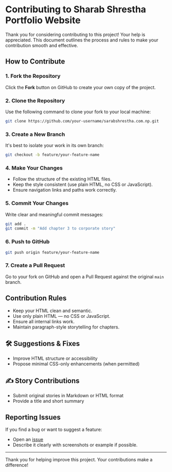 # Contributing to Sharab Shrestha Portfolio Website

Thank you for considering contributing to this project! Your help is appreciated. This document outlines the process and rules to make your contribution smooth and effective.

## How to Contribute

### 1. Fork the Repository

Click the **Fork** button on GitHub to create your own copy of the project.

### 2. Clone the Repository

Use the following command to clone your fork to your local machine:

```bash
git clone https://github.com/your-username/sarabshrestha.com.np.git
````

### 3. Create a New Branch

It's best to isolate your work in its own branch:

```bash
git checkout -b feature/your-feature-name
```

### 4. Make Your Changes

* Follow the structure of the existing HTML files.
* Keep the style consistent (use plain HTML, no CSS or JavaScript).
* Ensure navigation links and paths work correctly.

### 5. Commit Your Changes

Write clear and meaningful commit messages:

```bash
git add .
git commit -m "Add chapter 3 to corporate story"
```

### 6. Push to GitHub

```bash
git push origin feature/your-feature-name
```

### 7. Create a Pull Request

Go to your fork on GitHub and open a Pull Request against the original `main` branch.

## Contribution Rules

* Keep your HTML clean and semantic.
* Use only plain HTML — no CSS or JavaScript.
* Ensure all internal links work.
* Maintain paragraph-style storytelling for chapters.

## 🛠 Suggestions & Fixes
- Improve HTML structure or accessibility
- Propose minimal CSS-only enhancements (when permitted)

## ✍️ Story Contributions
- Submit original stories in Markdown or HTML format
- Provide a title and short summary

## Reporting Issues

If you find a bug or want to suggest a feature:

* Open an [issue](https://github.com/your-username/sarabshrestha.com.np/issues)
* Describe it clearly with screenshots or example if possible.

---

Thank you for helping improve this project. Your contributions make a difference!